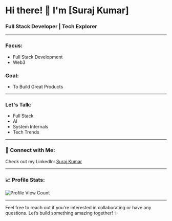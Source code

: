 # Hi there! 👋 I'm [Suraj Kumar]

### Full Stack Developer | Tech Explorer

---

### Focus: 
- Full Stack Development
- Web3

### Goal: 
- To Build Great Products

---

### Let's Talk:
- Full Stack
- AI
- System Internals
- Tech Trends

---

### 🚀 Connect with Me:
Check out my LinkedIn: [Suraj Kumar](https://www.linkedin.com/in/suraj-kumar-99a085295/)

---

### 📈 Profile Stats:

![Profile View Count](https://visitcount.itsvg.in/api?id=Suraj-787&icon=1&color=7)

---

Feel free to reach out if you're interested in collaborating or have any questions. Let’s build something amazing together! ✨
